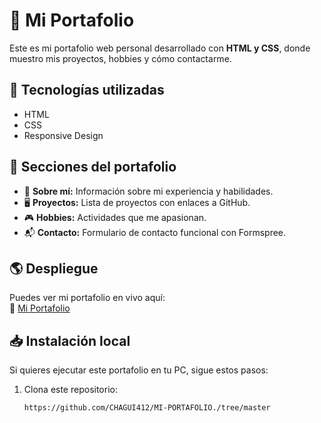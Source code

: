 # 🚀 Mi Portafolio

Este es mi portafolio web personal desarrollado con **HTML y CSS**, donde muestro mis proyectos, hobbies y cómo contactarme.

## 📌 Tecnologías utilizadas
- HTML
- CSS 
- Responsive Design

## 🎯 Secciones del portafolio
- 📖 **Sobre mí:** Información sobre mi experiencia y habilidades.
- 🖥️ **Proyectos:** Lista de proyectos con enlaces a GitHub.
- 🎮 **Hobbies:** Actividades que me apasionan.
- 📬 **Contacto:** Formulario de contacto funcional con Formspree.

## 🌎 Despliegue
Puedes ver mi portafolio en vivo aquí:  
🔗 [Mi Portafolio]([https://tusitio.com](https://github.com/CHAGUI412/MI-PORTAFOLIO./tree/master))  

## 📥 Instalación local
Si quieres ejecutar este portafolio en tu PC, sigue estos pasos:

1. Clona este repositorio:
   ```sh
   https://github.com/CHAGUI412/MI-PORTAFOLIO./tree/master
